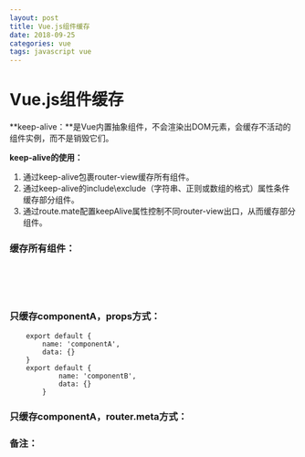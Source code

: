```yaml
---
layout: post
title: Vue.js组件缓存
date: 2018-09-25
categories: vue
tags: javascript vue
---
```


# Vue.js组件缓存

**keep-alive：**是Vue内置抽象组件，不会渲染出DOM元素，会缓存不活动的组件实例，而不是销毁它们。

**keep-alive的使用：**

1. 通过keep-alive包裹router-view缓存所有组件。
2. 通过keep-alive的include\exclude（字符串、正则或数组的格式）属性条件缓存部分组件。
3. 通过route.mate配置keepAlive属性控制不同router-view出口，从而缓存部分组件。


### 缓存所有组件：

<pre><code class="language-JavaScript">
<keep-alive>
    <router-view></router-view>
</keep-alive>
</code></pre>


### 只缓存componentA，props方式：

```
    export default {
        name: 'componentA',
        data: {}
    }
    export default {
            name: 'componentB',
            data: {}
        }
```

<script>
    <keep-alive include="componentA">
        <router-view></router-view>
    </keep-alive>
</script>


### 只缓存componentA，router.meta方式：

<script>
    const router = new Router({
      mode: 'hash',
      routes: [
        {
          path: '/componentA',
          name: 'componentA',
          component(resolve) {
            require(['@/views/componentA.vue'], resolve)
          },
          meta: {
            keepAlive: true
          }
        }, {
          path: '/componentB',
          name: 'componentB',
          component(resolve) {
            require(['@/views/componentB.vue'], resolve)
          },
          meta: {
            keepAlive: false
          }
        }
      ]
    });
</script>


<script>
    <!-- 被缓存组件 -->
    <keep-alive>
          <router-view v-if="$route.meta.keepAlive"></router-view>
    </keep-alive>
    <!-- 不缓存组件 -->
    <router-view v-if="!$route.meta.keepAlive"></router-view>
</script>


### 备注：
<script>
    当组件在keep-alive中被切换时，activated和deactivated钩子函数会对应被执行。
</script>


